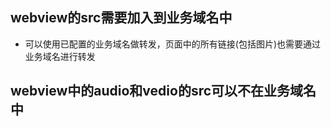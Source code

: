 ## webview的src需要加入到业务域名中

- 可以使用已配置的业务域名做转发，页面中的所有链接(包括图片)也需要通过业务域名进行转发



## webview中的audio和vedio的src可以不在业务域名中




